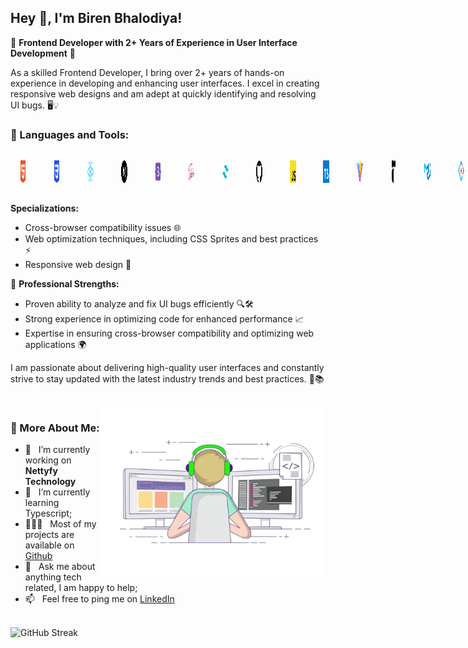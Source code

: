 ## Hey 👋, I'm Biren Bhalodiya!

🌟 **Frontend Developer with 2+ Years of Experience in User Interface Development** 🌟

As a skilled Frontend Developer, I bring over 2+ years of hands-on experience in developing and enhancing user interfaces. I excel in creating responsive web designs and am adept at quickly identifying and resolving UI bugs. 🖥️💡

<!-- 🚀 **Technical Skills:**

- **Languages & Frameworks:** HTML5, CSS3, Bootstrap, JavaScript, jQuery, Tailwind CSS, Material UI, React JS, Next JS -->

### 🔨 Languages and Tools:

<div style="display: flex; justify-content: space-around;gap:10px">
<a href="https://developer.mozilla.org/en-US/docs/Web/HTML" target="_blank" style='padding:5px;margin:5px'><img alt="Typescirpt" style='padding:5px' height="36px" width='36px' src="/assets/technologies/html5.png"></a> &nbsp; &nbsp;
<a href="https://developer.mozilla.org/en-US/docs/Web/CSS" target="_blank" style='padding:5px;margin:5px'><img alt="Typescirpt" style='padding:5px' height="36px" width='36px' src="/assets/technologies/css3.png"></a> &nbsp; &nbsp;
<a href="https://react.dev/" target="_blank" style='padding:5px;margin:5px'><img alt="Typescirpt" style='padding:5px' height="36px" width='36px' src="/assets/technologies/reactjs.png"></a> &nbsp; &nbsp;
<a href="https://nextjs.org/" target="_blank" style='padding:5px;margin:5px'><img alt="Typescirpt" style='padding:5px' height="36px" width='36px' src="/assets/technologies/nextjs2.png"></a> &nbsp; &nbsp;
<a href="https://getbootstrap.com/" target="_blank" style='padding:5px;margin:5px'><img alt="Typescirpt" style='padding:5px' height="36px" width='36px' src="/assets/technologies/bootstrap5.png"></a> &nbsp; &nbsp;
<a href="https://sass-lang.com/" target="_blank" style='padding:5px;margin:5px'><img alt="Typescirpt" style='padding:5px' height="36px" width='36px' src="/assets/technologies/sass.png"></a> &nbsp; &nbsp;
<a href="https://tailwindcss.com/" target="_blank" style='padding:5px;margin:5px'><img alt="Typescirpt" style='padding:5px' height="36px" width='36px' src="/assets/technologies/tailwindcss.png"></a> &nbsp; &nbsp;
<a href="https://github.com/" target="_blank" style='padding:5px;margin:5px'><img alt="Typescirpt" style='padding:5px' height="36px" width='36px' src="/assets/technologies/github.png"></a> &nbsp; &nbsp;
<a href="https://javascript.info/" target="_blank" style='padding:5px;margin:5px'><img alt="Typescirpt" style='padding:5px' height="36px" width='36px' src="/assets/technologies/js.png"></a> &nbsp; &nbsp;
<a href="https://www.typescriptlang.org/" target="_blank" style='padding:5px;margin:5px'><img alt="Typescirpt" style='padding:5px' height="36px" width='36px' src="/assets/technologies/typescript.png"></a> &nbsp; &nbsp;
<a href="https://vitejs.dev/" target="_blank" style='padding:5px;margin:5px'><img alt="Typescirpt" style='padding:5px' height="36px" width='36px' src="/assets/technologies/vitejs.png"></a> &nbsp; &nbsp;
<a href="https://www.radix-ui.com/" target="_blank" style='padding:5px;margin:5px'><img alt="Typescirpt" style='padding:5px' height="36px" width='36px' src="/assets/technologies/radixui.png"></a> &nbsp; &nbsp;
<a href="https://mui.com/material-ui/" target="_blank" style='padding:5px;margin:5px'><img alt="Typescirpt" style='padding:5px' height="36px" width='36px' src="/assets/technologies/materialui.png"></a> &nbsp; &nbsp;
<a href="https://ant.design/" target="_blank" style='padding:5px;margin:5px'><img alt="Typescirpt" style='padding:5px' height="36px" width='36px' src="/assets/technologies/antd.png"></a> &nbsp; &nbsp;
<a href="https://www.framer.com/" target="_blank" style='padding:5px;margin:5px'><img alt="Typescirpt" style='padding:5px' height="36px" width='36px' src="/assets/technologies/framer.png"></a> &nbsp; &nbsp;
<a href="https://www.canva.com/" target="_blank" style='padding:5px;margin:5px'><img alt="Typescirpt" style='padding:5px' height="36px" width='36px' src="/assets/technologies/canva.png"></a> &nbsp; &nbsp;
<a href="https://www.figma.com" target="_blank" style='padding:5px;margin:5px'><img alt="Typescirpt" style='padding:5px' height="36px" width='36px' src="/assets/technologies/figma.png"></a> &nbsp; &nbsp;
<a href="https://www.adobe.com/in/products/photoshop.html" target="_blank" style='padding:5px;margin:5px'><img alt="Typescirpt" style='padding:5px' height="36px" width='36px' src="/assets/technologies/ps.png"></a> &nbsp; &nbsp;
</div>

**Specializations:**

- Cross-browser compatibility issues 🌐
- Web optimization techniques, including CSS Sprites and best practices ⚡
- Responsive web design 📱

💪 **Professional Strengths:**

- Proven ability to analyze and fix UI bugs efficiently 🔍🛠️
- Strong experience in optimizing code for enhanced performance 📈
- Expertise in ensuring cross-browser compatibility and optimizing web applications 🌍

I am passionate about delivering high-quality user interfaces and constantly strive to stay updated with the latest industry trends and best practices. 🌟📚

<br/>

<img align="right" alt="GIF" src="/assets/developer.webp" width="360px"/>
  
### 🧐 More About Me:

- 🔭 &nbsp; I’m currently working on **Nettyfy Technology**
- 🌱 &nbsp; I’m currently learning Typescript;
- 👨🏻‍💻 &nbsp; Most of my projects are available on [Github](https://github.com/birenbhalodiya)
- 💬 &nbsp; Ask me about anything tech related, I am happy to help;
- 📫 &nbsp; Feel free to ping me on [LinkedIn](https://www.linkedin.com/in/biren-bhalodiya-699558237/)

<br>

<img src="https://streak-stats.demolab.com?user=birenbhalodiya" alt="GitHub Streak" />
